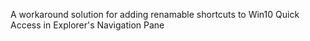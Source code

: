 A workaround solution for adding renamable shortcuts to Win10 Quick Access in Explorer's Navigation Pane

